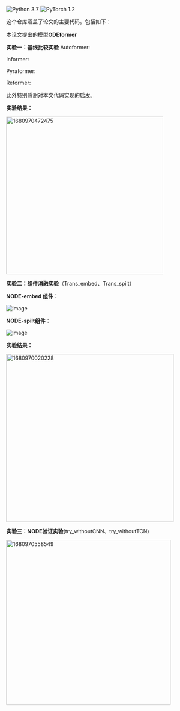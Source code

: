 ![Python 3.7](https://img.shields.io/badge/python-3.7-green.svg?style=plastic)
![PyTorch 1.2](https://img.shields.io/badge/PyTorch%20-%23EE4C2C.svg?style=plastic)

这个仓库涵盖了论文的主要代码。包括如下：

本论文提出的模型**ODEformer**

**实验一：基线比较实验**
Autoformer:

Informer:

Pyraformer:

Reformer:

此外特别感谢对本文代码实现的启发。

**实验结果：**

<img width="418" alt="1680970472475" src="https://user-images.githubusercontent.com/91870223/230731713-5685e857-fdd7-4d74-a742-c4c64d93a602.png">

**实验二：组件消融实验**（Trans_embed、Trans_spilt）

**NODE-embed 组件：**

![image](https://user-images.githubusercontent.com/91870223/230731143-36b64d1a-4d25-4448-9d0f-0774ffd60232.png)


**NODE-spilt组件：**

![image](https://user-images.githubusercontent.com/91870223/230731115-3bb4370b-baeb-4163-804e-81805cf1f5c0.png)

**实验结果：**

<img width="446" alt="1680970020228" src="https://user-images.githubusercontent.com/91870223/230731374-6ce14aa1-620b-4066-9a19-8ac989a5ad74.png">


**实验三：NODE验证实验**(try_withoutCNN、try_withoutTCN)

<img width="438" alt="1680970558549" src="https://user-images.githubusercontent.com/91870223/230731779-faf5a087-42d0-4b99-b8ae-72d0dc6b01d8.png">

